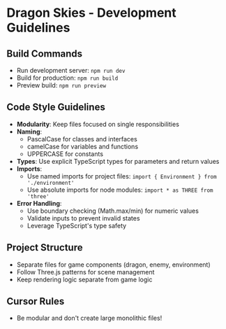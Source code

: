 # Dragon Skies - Development Guidelines

## Build Commands
- Run development server: `npm run dev`
- Build for production: `npm run build`
- Preview build: `npm run preview`

## Code Style Guidelines
- **Modularity**: Keep files focused on single responsibilities
- **Naming**: 
  - PascalCase for classes and interfaces
  - camelCase for variables and functions
  - UPPERCASE for constants
- **Types**: Use explicit TypeScript types for parameters and return values
- **Imports**: 
  - Use named imports for project files: `import { Environment } from './environment'`
  - Use absolute imports for node modules: `import * as THREE from 'three'`
- **Error Handling**: 
  - Use boundary checking (Math.max/min) for numeric values
  - Validate inputs to prevent invalid states
  - Leverage TypeScript's type safety

## Project Structure
- Separate files for game components (dragon, enemy, environment)
- Follow Three.js patterns for scene management
- Keep rendering logic separate from game logic

## Cursor Rules
- Be modular and don't create large monolithic files!